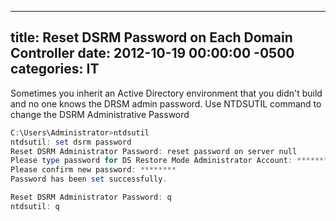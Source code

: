 ﻿---

title:  Reset DSRM Password on Each Domain Controller
date:   2012-10-19 00:00:00 -0500
categories: IT
---






Sometimes you inherit an Active Directory environment that you didn't build and no one knows the DRSM admin password. Use NTDSUTIL command to change the DSRM Administrative Password

```powershell
C:\Users\Administrator>ntdsutil
ntdsutil: set dsrm password
Reset DSRM Administrator Password: reset password on server null
Please type password for DS Restore Mode Administrator Account: ********
Please confirm new password: ********
Password has been set successfully.

Reset DSRM Administrator Password: q
ntdsutil: q
```



